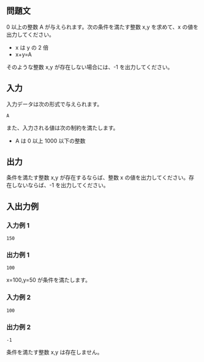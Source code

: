 ## 問題文

0 以上の整数 A が与えられます。次の条件を満たす整数 x,y を求めて、x の値を出力してください。

- x は y の 2 倍
- x+y=A

そのような整数 x,y が存在しない場合には、-1 を出力してください。

## 入力

入力データは次の形式で与えられます。

```text
A
```

また、入力される値は次の制約を満たします。

- A は 0 以上 1000 以下の整数

## 出力

条件を満たす整数 x,y が存在するならば、整数 x の値を出力してください。存在しないならば、-1 を出力してください。

## 入出力例

### 入力例 1

```text
150
```

### 出力例 1

```text
100
```

x=100,y=50 が条件を満たします。

### 入力例 2

```text
100
```

### 出力例 2

```text
-1
```

条件を満たす整数 x,y は存在しません。
